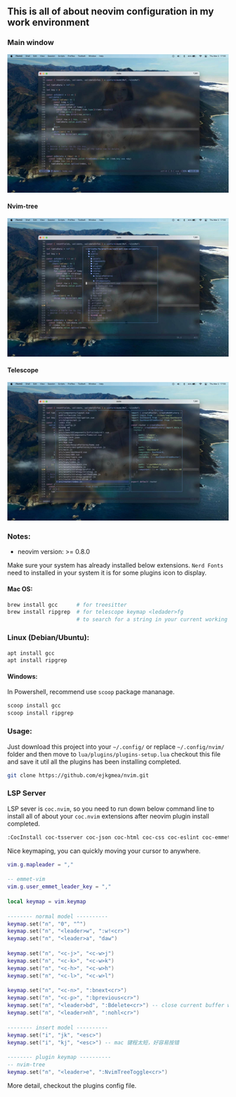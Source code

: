## This is all of about neovim configuration in my work environment

### Main window
![Main](./screenshots/001.jpeg) 

#### Nvim-tree
![nvim-tree](./screenshots/002.jpeg) 

#### Telescope
![telescope](./screenshots/003.jpeg) 

### Notes:
- neovim version: >= 0.8.0

Make sure your system has already installed below extensions. `Nerd Fonts` need to installed in your system it is for some plugins icon to display.

#### Mac OS:
``` bash
brew install gcc      # for treesitter
brew install ripgrep  # for telescope keymap <ledader>fg 
                      # to search for a string in your current working directory
```

### Linux (Debian/Ubuntu):
``` bash
apt install gcc
apt install ripgrep
```

#### Windows:
In Powershell, recommend use `scoop` package mananage.
``` bash
scoop install gcc
scoop install ripgrep
```

### Usage:
Just download this project into your `~/.config/` or replace `~/.config/nvim/` folder and then move to `lua/plugins/plugins-setup.lua` checkout this file and save it util all the plugins has been installing completed.
``` bash
git clone https://github.com/ejkgmea/nvim.git
```

### LSP Server
LSP sever is `coc.nvim`, so you need to run down below command line to install all of about your `coc.nvim` extensions after neovim plugin install completed.

``` bash
:CocInstall coc-tsserver coc-json coc-html coc-css coc-eslint coc-emmet
```

Nice keymaping, you can quickly moving your cursor to anywhere.
``` lua
vim.g.mapleader = ","

-- emmet-vim
vim.g.user_emmet_leader_key = ","

local keymap = vim.keymap

-------- normal model ----------
keymap.set("n", "0", "^")
keymap.set("n", "<leader>w", ":w!<cr>")
keymap.set("n", "<leader>a", "daw")

keymap.set("n", "<c-j>", "<c-w>j")
keymap.set("n", "<c-k>", "<c-w>k")
keymap.set("n", "<c-h>", "<c-w>h")
keymap.set("n", "<c-l>", "<c-w>l")

keymap.set("n", "<c-n>", ":bnext<cr>")
keymap.set("n", "<c-p>", ":bprevious<cr>")
keymap.set("n", "<leader>bd", ":Bdelete<cr>") -- close current buffer window
keymap.set("n", "<leader>nh", ":nohl<cr>")

-------- insert model ----------
keymap.set("i", "jk", "<esc>")
keymap.set("i", "kj", "<esc>") -- mac 键程太短，好容易按错

-------- plugin keymap ----------
-- nvim-tree
keymap.set("n", "<leader>e", ":NvimTreeToggle<cr>")

```

More detail, checkout the plugins config file.


